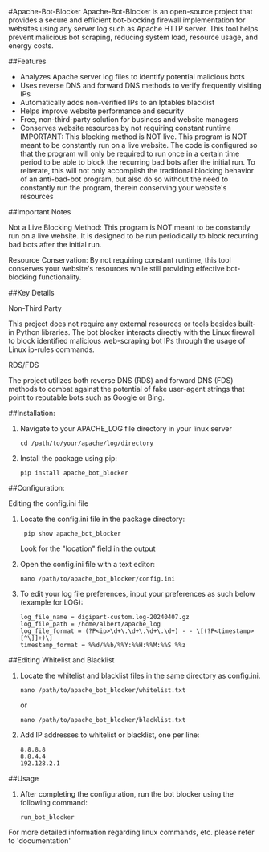 #Apache-Bot-Blocker
Apache-Bot-Blocker is an open-source project that provides a secure and efficient bot-blocking firewall implementation for websites using any server log such as Apache HTTP server. This tool helps prevent malicious bot scraping, reducing system load, resource usage, and energy costs.


##Features

- Analyzes Apache server log files to identify potential malicious bots
- Uses reverse DNS and forward DNS methods to verify frequently visiting IPs
- Automatically adds non-verified IPs to an Iptables blacklist
- Helps improve website performance and security
- Free, non-third-party solution for business and website managers
- Conserves website resources by not requiring constant runtime
IMPORTANT: This blocking method is NOT live. This program is NOT meant to be constantly run on a live website. The code is configured so that the program will only be required to run once in a certain time period to be able to block the recurring bad bots after the initial run. To reiterate, this will not only accomplish the traditional blocking behavior of an anti-bad-bot program, but also do so without the need to constantly run the program, therein conserving your website's resources 

##Important Notes

Not a Live Blocking Method: This program is NOT meant to be constantly run on a live website. It is designed to be run periodically to block recurring bad bots after the initial run.

Resource Conservation: By not requiring constant runtime, this tool conserves your website's resources while still providing effective bot-blocking functionality.

##Key Details

Non-Third Party

This project does not require any external resources or tools besides built-in Python libraries. The bot blocker interacts directly with the Linux firewall to block identified malicious web-scraping bot IPs through the usage of Linux ip-rules commands.

RDS/FDS

The project utilizes both reverse DNS (RDS) and forward DNS (FDS) methods to combat against the potential of fake user-agent strings that point to reputable bots such as Google or Bing.

##Installation:

1) Navigate to your APACHE_LOG file directory in your linux server

       cd /path/to/your/apache/log/directory

2) Install the package using pip:

       pip install apache_bot_blocker


##Configuration:

Editing the config.ini file

1. Locate the config.ini file in the package directory:

        pip show apache_bot_blocker

   Look for the "location" field in the output


2. Open the config.ini file with a text editor:

       nano /path/to/apache_bot_blocker/config.ini

3. To edit your log file preferences, input your preferences as such below (example for LOG):

       log_file_name = digipart-custom.log-20240407.gz
       log_file_path = /home/albert/apache_log
       log_file_format = (?P<ip>\d+\.\d+\.\d+\.\d+) - - \[(?P<timestamp>[^\]]+)\]
       timestamp_format = %%d/%%b/%%Y:%%H:%%M:%%S %%z


##Editing Whitelist and Blacklist

1. Locate the whitelist and blacklist files in the same directory as config.ini.

       nano /path/to/apache_bot_blocker/whitelist.txt

   or

       nano /path/to/apache_bot_blocker/blacklist.txt


2. Add IP addresses to whitelist or blacklist, one per line:

       8.8.8.8
       8.8.4.4
       192.128.2.1

##Usage

1. After completing the configuration, run the bot blocker using the following command:

       run_bot_blocker


For more detailed information regarding linux commands, etc. please refer to 'documentation'
